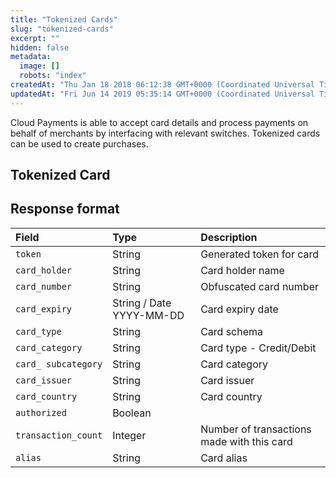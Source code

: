 ```yaml
---
title: "Tokenized Cards"
slug: "tokenized-cards"
excerpt: ""
hidden: false
metadata: 
  image: []
  robots: "index"
createdAt: "Thu Jan 18 2018 06:12:38 GMT+0000 (Coordinated Universal Time)"
updatedAt: "Fri Jun 14 2019 05:35:14 GMT+0000 (Coordinated Universal Time)"
---
```

Cloud Payments is able to accept card details and process payments on behalf of merchants by interfacing with relevant switches. Tokenized cards can be used to create purchases.

## Tokenized Card

## Response format

| Field               | Type                     | Description                                |
| :------------------ | :----------------------- | :----------------------------------------- |
| `token`             | String                   | Generated token for card                   |
| `card_holder`       | String                   | Card holder name                           |
| `card_number`       | String                   | Obfuscated card number                     |
| `card_expiry`       | String / Date YYYY-MM-DD | Card expiry date                           |
| `card_type`         | String                   | Card schema                                |
| `card_category`     | String                   | Card type - Credit/Debit                   |
| `card_ subcategory` | String                   | Card category                              |
| `card_issuer`       | String                   | Card issuer                                |
| `card_country`      | String                   | Card country                               |
| `authorized`        | Boolean                  |                                            |
| `transaction_count` | Integer                  | Number of transactions made with this card |
| `alias`             | String                   | Card alias                                 |

